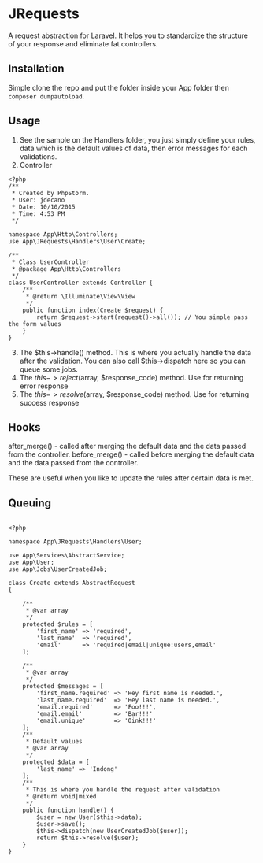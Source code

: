 # JRequests
A request abstraction for Laravel. It helps you to standardize the structure of your response and eliminate fat controllers.

## Installation
Simple clone the repo and put the folder inside your App folder then ```composer dumpautoload```.

## Usage

1. See the sample on the Handlers folder, you just simply define your rules, data which is the default values of data, then error messages for each validations.
2. Controller

```
<?php
/**
 * Created by PhpStorm.
 * User: jdecano
 * Date: 10/10/2015
 * Time: 4:53 PM
 */

namespace App\Http\Controllers;
use App\JRequests\Handlers\User\Create;

/**
 * Class UserController
 * @package App\Http\Controllers
 */
class UserController extends Controller {
    /**
     * @return \Illuminate\View\View
     */
    public function index(Create $request) {
        return $request->start(request()->all()); // You simple pass the form values 
    }
}
```

3. The $this->handle() method. This is where you actually handle the data after the validation. You can also call $this->dispatch here so you can queue some jobs.
4. The $this->reject($array, $response_code) method. Use for returning error response
5. The $this->resolve($array, $response_code) method. Use for returning success response

## Hooks

after_merge() - called after merging the default data and the data passed from the controller.
before_merge() - called before merging the default data and the data passed from the controller.

These are useful when you like to update the rules after certain data is met.

## Queuing

```

<?php 

namespace App\JRequests\Handlers\User;

use App\Services\AbstractService;
use App\User;
use App\Jobs\UserCreatedJob;

class Create extends AbstractRequest
{

    /**
     * @var array
     */
    protected $rules = [
        'first_name' => 'required',
        'last_name'  => 'required',
        'email'      => 'required|email|unique:users,email'
    ];

    /**
     * @var array
     */
    protected $messages = [
        'first_name.required' => 'Hey first name is needed.',
        'last_name.required'  => 'Hey last name is needed.',
        'email.required'      => 'Foo!!!',
        'email.email'         => 'Bar!!!'
        'email.unique'        => 'Oink!!!'
    ];
    /**
     * Default values
     * @var array
     */
    protected $data = [
        'last_name' => 'Indong'
    ];
    /**
     * This is where you handle the request after validation
     * @return void|mixed
     */
    public function handle() {
        $user = new User($this->data);
        $user->save();
        $this->dispatch(new UserCreatedJob($user));
        return $this->resolve($user);
    }
}
```
